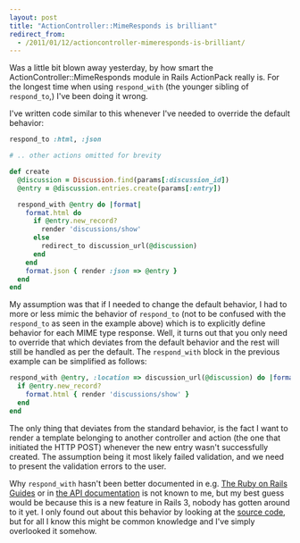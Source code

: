 ```yaml
---
layout: post
title: "ActionController::MimeResponds is brilliant"
redirect_from:
  - /2011/01/12/actioncontroller-mimeresponds-is-brilliant/
---
```


Was a little bit blown away yesterday, by how smart the ActionController::MimeResponds
module in Rails ActionPack really is. For the longest time when using `respond_with`
(the younger sibling of `respond_to`,) I've been doing it wrong.


I've written code similar to this whenever I've needed to override the default behavior:

```ruby
respond_to :html, :json

# .. other actions omitted for brevity

def create
  @discussion = Discussion.find(params[:discussion_id])
  @entry = @discussion.entries.create(params[:entry])

  respond_with @entry do |format|
    format.html do
      if @entry.new_record?
        render 'discussions/show'
      else
        redirect_to discussion_url(@discussion)
      end
    end
    format.json { render :json => @entry }
  end
end
```

My assumption was that if I needed to change the default behavior, I had to more or less
mimic the behavior of `respond_to` (not to be confused with the `respond_to` as seen in
the example above) which is to explicitly define behavior for each MIME type response.
Well, it turns out that you only need to override that which deviates from the default
behavior and the rest will still be handled as per the default. The `respond_with` block
in the previous example can be simplified as follows:

```ruby
respond_with @entry, :location => discussion_url(@discussion) do |format|
  if @entry.new_record?
    format.html { render 'discussions/show' }
  end
end
```

The only thing that deviates from the standard behavior, is the fact I want to render a
template belonging to another controller and action (the one that initiated the HTTP POST)
whenever the new entry wasn't successfully created. The assumption being it most likely
failed validation, and we need to present the validation errors to the user.

Why `respond_with` hasn't been better documented in e.g. [The Ruby on Rails Guides](http://guides.rubyonrails.org/)
or in [the API documentation](http://rubydoc.info/docs/rails/3.0.0/ActionController/MimeResponds)
is not known to me, but my best guess would be because this is a new feature in Rails 3,
nobody has gotten around to it yet.
I only found out about this behavior by looking at the [source code](https://github.com/rails/rails/blob/master/actionpack/lib/action_controller/metal/mime_responds.rb),
but for all I know this might be common knowledge and I've simply overlooked it somehow.
